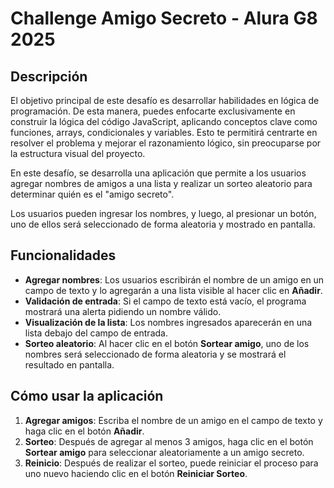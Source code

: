 # Challenge Amigo Secreto - Alura G8 2025

## Descripción

El objetivo principal de este desafío es desarrollar habilidades en lógica de programación. De esta manera, puedes enfocarte exclusivamente en construir la lógica del código JavaScript, aplicando conceptos clave como funciones, arrays, condicionales y variables. Esto te permitirá centrarte en resolver el problema y mejorar el razonamiento lógico, sin preocuparse por la estructura visual del proyecto.

En este desafío, se desarrolla una aplicación que permite a los usuarios agregar nombres de amigos a una lista y realizar un sorteo aleatorio para determinar quién es el "amigo secreto". 

Los usuarios pueden ingresar los nombres, y luego, al presionar un botón, uno de ellos será seleccionado de forma aleatoria y mostrado en pantalla.

## Funcionalidades

- **Agregar nombres**: Los usuarios escribirán el nombre de un amigo en un campo de texto y lo agregarán a una lista visible al hacer clic en **Añadir**.
- **Validación de entrada**: Si el campo de texto está vacío, el programa mostrará una alerta pidiendo un nombre válido.
- **Visualización de la lista**: Los nombres ingresados aparecerán en una lista debajo del campo de entrada.
- **Sorteo aleatorio**: Al hacer clic en el botón **Sortear amigo**, uno de los nombres será seleccionado de forma aleatoria y se mostrará el resultado en pantalla.

## Cómo usar la aplicación

1. **Agregar amigos**: Escriba el nombre de un amigo en el campo de texto y haga clic en el botón **Añadir**.
2. **Sorteo**: Después de agregar al menos 3 amigos, haga clic en el botón **Sortear amigo** para seleccionar aleatoriamente a un amigo secreto.
3. **Reinicio**: Después de realizar el sorteo, puede reiniciar el proceso para uno nuevo haciendo clic en el botón **Reiniciar Sorteo**.

